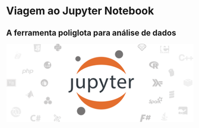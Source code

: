 # Viagem ao Jupyter Notebook

## A ferramenta poliglota para análise de dados

<img src="img/jupyter-langs.png">
